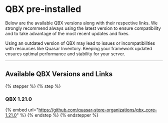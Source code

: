 # QBX pre-installed

Below are the available QBX versions along with their respective links. We strongly recommend always using the latest version to ensure compatibility and to take advantage of the most recent updates and fixes.

Using an outdated version of QBX may lead to issues or incompatibilities with resources like Quasar Inventory. Keeping your framework updated ensures optimal performance and stability for your server.

***

## **Available QBX Versions and Links**

{% stepper %}
{% step %}
### QBX 1.21.0

{% embed url="https://github.com/quasar-store-organizations/qbx_core-1.21.0" %}
{% endstep %}
{% endstepper %}
